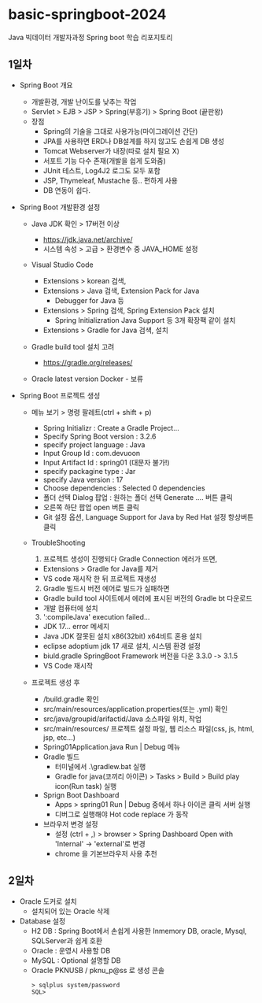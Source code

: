 # basic-springboot-2024

Java 빅데이터 개발자과정 Spring boot 학습 리포지토리

## 1일차

- Spring Boot 개요

  - 개발환경, 개발 난이도를 낮추는 작업
  - Servlet > EJB > JSP > Spring(부흥기) > Spring Boot (끝판왕)
  - 장점
    - Spring의 기술을 그대로 사용가능(마이그레이션 간단)
    - JPA를 사용하면 ERD나 DB설계를 하지 않고도 손쉽게 DB 생성
    - Tomcat Webserver가 내장(따로 설치 필요 X)
    - 서포트 기능 다수 존재(개발을 쉽게 도와줌)
    - JUnit 테스트, Log4J2 로그도 모두 포함
    - JSP, Thymeleaf, Mustache 등.. 편하게 사용
    - DB 연동이 쉽다.

- Spring Boot 개발환경 설정

  - Java JDK 확인 > 17버전 이상

    - https://jdk.java.net/archive/
    - 시스템 속성 > 고급 > 환경변수 중 JAVA_HOME 설정

  - Visual Studio Code
    - Extensions > korean 검색,
    - Extensions > Java 검색, Extension Pack for Java
      - Debugger for Java 등
    - Extensions > Spring 검색, Spring Extension Pack 설치
      - Spring Initializration Java Support 등 3개 확장팩 같이 설치
    - Extensions > Gradle for Java 검색, 설치
  - Gradle build tool 설치 고려
    - https://gradle.org/releases/
  - Oracle latest version Docker - 보류

- Spring Boot 프로젝트 생성

  - 메뉴 보기 > 명령 팔레트(ctrl + shift + p)

    - Spring Initializr : Create a Gradle Project...
    - Specify Spring Boot version : 3.2.6
    - specify project language : Java
    - Input Group Id : com.devuoon
    - Input Artifact Id : spring01 (대문자 불가!)
    - specify packagine type : Jar
    - specify Java version : 17
    - Choose dependencies : Selected 0 dependencies
    - 폴더 선택 Dialog 팝업 : 원하는 폴더 선택 Generate .... 버튼 클릭
    - 오른쪽 하단 팝업 open 버튼 클릭
    - Git 설정 옵션, Language Support for Java by Red Hat 설정 항상버튼 클릭

  - TroubleShooting

    1. 프로젝트 생성이 진행되다 Gradle Connection 에러가 뜨면,

    - Extensions > Gradle for Java를 제거
    - VS code 재시작 한 뒤 프로젝트 재생성

    2. Gradle 빌드시 버전 에어로 빌드가 실패하면

    - Gradle build tool 사이트에서 에러에 표시된 버전의 Gradle bt 다운로드
    - 개발 컴퓨터에 설치

    3. ':compileJava' execution failed...

    - JDK 17... error 메세지
    - Java JDK 잘못된 설치 x86(32bit) x64비트 혼용 설치
    - eclipse adoptium jdk 17 새로 설치, 시스템 환경 설정
    - biuld.gradle SpringBoot Framework 버전을 다운 3.3.0 -> 3.1.5
    - VS Code 재시작

  - 프로젝트 생성 후
    - /build.gradle 확인
    - src/main/resources/application.properties(또는 .yml) 확인
    - src/java/groupid/arifactid/Java 소스파일 위치, 작업
    - src/main/resources/ 프로젝트 설정 파일, 웹 리소스 파일(css, js, html, jsp, etc...)
    - Spring01Application.java Run | Debug 메뉴
    - Gradle 빌드
      - 터미널에서 .\gradlew.bat 실행
      - Gradle for java(코끼리 아이콘) > Tasks > Build > Build play icon(Run task) 실행
    - Sprign Boot Dashboard
      - Apps > spring01 Run | Debug 중에서 하나 아이콘 클릭 서버 실행
      - 디버그로 실행해야 Hot code replace 가 동작
    - 브라우저 변경 설정
      - 설정 (ctrl + ,) > browser > Spring Dashboard Open with 'Internal' -> 'external'로 변경
      - chrome 을 기본브라우저 사용 추천

## 2일차

- Oracle 도커로 설치
  - 설치되어 있는 Oracle 삭제
- Database 설정
  - H2 DB : Spring Boot에서 손쉽게 사용한 Inmemory DB, oracle, Mysql, SQLServer과 쉽게 호환
  - Oracle : 운영시 사용할 DB
  - MySQL : Optional 설명할 DB
  - Oracle PKNUSB / pknu_p@ss 로 생성
    콘솔
    ```shell
    > sqlplus system/password
    SQL>
    ```
